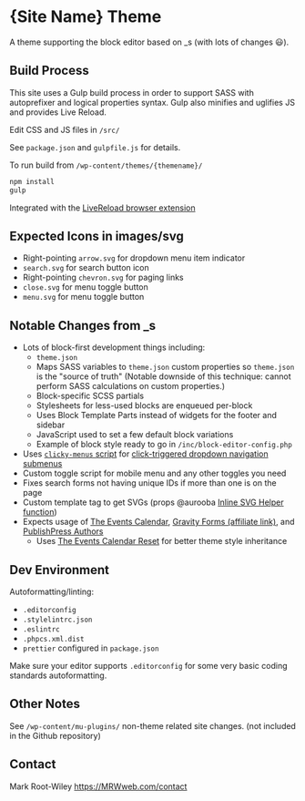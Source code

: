 # {Site Name} Theme

A theme supporting the block editor based on _s (with lots of changes 😃).

## Build Process

This site uses a Gulp build process in order to support SASS with autoprefixer and logical properties syntax. Gulp also minifies and uglifies JS and provides Live Reload.

Edit CSS and JS files in `/src/`

See `package.json` and `gulpfile.js` for details.

To run build from `/wp-content/themes/{themename}/`

```sh
npm install
gulp
```

Integrated with the [LiveReload browser extension](https://github.com/twolfson/livereload-extensions)

## Expected Icons in images/svg

- Right-pointing `arrow.svg` for dropdown menu item indicator
- `search.svg` for search button icon
- Right-pointing `chevron.svg` for paging links
- `close.svg` for menu toggle button
- `menu.svg` for menu toggle button

## Notable Changes from _s

- Lots of block-first development things including:
  - `theme.json`
  - Maps SASS variables to `theme.json` custom properties so `theme.json` is the "source of truth" (Notable downside of this technique: cannot perform SASS calculations on custom properties.)
  - Block-specific SCSS partials
  - Stylesheets for less-used blocks are enqueued per-block
  - Uses Block Template Parts instead of widgets for the footer and sidebar
  - JavaScript used to set a few default block variations
  - Example of block style ready to go in `/inc/block-editor-config.php`
- Uses [`clicky-menus` script](https://github.com/mrwweb/clicky-menus) for [click-triggered dropdown navigation submenus](https://css-tricks.com/in-praise-of-the-unambiguous-click-menu/)
- Custom toggle script for mobile menu and any other toggles you need
- Fixes search forms not having unique IDs if more than one is on the page
- Custom template tag to get SVGs (props @aurooba [Inline SVG Helper function](https://aurooba.com/inline-svgs-in-your-wordpress-code-with-this-helper-function/))
- Expects usage of [The Events Calendar](https://wordpress.org/plugins/the-events-calendar/), [Gravity Forms (affiliate link)](https://gravityforms.pxf.io/NkoRO1), and [PublishPress Authors](https://wordpress.org/plugins/publishpress-authors/)
  - Uses [The Events Calendar Reset](https://github.com/mrwweb/the-events-calendar-reset/) for better theme style inheritance

## Dev Environment

Autoformatting/linting:

- `.editorconfig`
- `.stylelintrc.json`
- `.eslintrc`
- `.phpcs.xml.dist`
- `prettier` configured in `package.json`

Make sure your editor supports `.editorconfig` for some very basic coding standards autoformatting.

## Other Notes

See `/wp-content/mu-plugins/` non-theme related site changes. (not included in the Github repository)

## Contact

Mark Root-Wiley
<https://MRWweb.com/contact>
